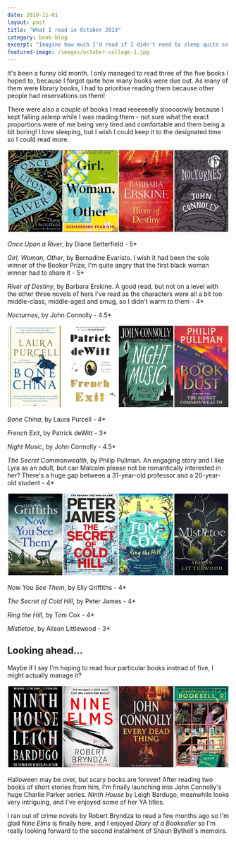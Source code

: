 ```yaml
---
date: 2019-11-01
layout: post
title: "What I read in October 2019"
category: book-blog
excerpt: "Imagine how much I'd read if I didn't need to sleep quite so much."
featured-image: /images/october-collage-1.jpg
---
```


It's been a funny old month. I only managed to read three of the five books I hoped to, because I forgot quite how many books were due out. As many of them were library books, I had to prioritise reading them because other people had reservations on them!

There were also a couple of books I read reeeeeally slooooowly because I kept falling asleep while I was reading them - not sure what the exact proportions were of me being very tired and comfortable and them being a bit boring! I love sleeping, but I wish I could keep it to the designated time so I could read more.

![Once Upon a River, Girl, Woman, Other, River of Destiny, Nocturnes](/images/october-collage-1.jpg)

<cite>Once Upon a River</cite>, by Diane Setterfield - 5*

<cite>Girl, Woman, Other</cite>, by Bernadine Evaristo. I wish it had been the sole winner of the Booker Prize, I'm quite angry that the first black woman winner had to share it - 5*

<cite>River of Destiny</cite>, by Barbara Erskine. A good read, but not on a level with the other three novels of hers I've read as the characters were all a bit too middle-class, middle-aged and smug, so I didn't warm to them - 4*

<cite>Nocturnes</cite>, by John Connolly - 4.5*

![Bone China, French Exit, Night Music, The Secret Commonwealth](/images/october-collage-2.jpg)

<cite>Bone China</cite>, by Laura Purcell - 4*

<cite>French Exit</cite>, by Patrick deWitt - 3*

<cite>Night Music</cite>, by John Connolly - 4.5*

<cite>The Secret Commonwealth</cite>, by Philip Pullman. An engaging story and I like Lyra as an adult, but can Malcolm please not be romantically interested in her? There's a huge gap between a 31-year-old professor and a 20-year-old student - 4*

![Now You See Them, The Secret of Cold Hill, Ring the Hill, Mistletoe](/images/october-collage-3.jpg)

<cite>Now You See Them</cite>, by Elly Griffiths - 4*

<cite>The Secret of Cold Hill</cite>, by Peter James - 4*

<cite>Ring the Hill</cite>, by Tom Cox - 4*

<cite>Mistletoe</cite>, by Alison Littlewood - 3*

## Looking ahead...

Maybe if I say I'm hoping to read four particular books instead of five, I might actually manage it?

![Ninth House, Nine Elms, Every Dead Thing, Confessions of a Bookseller](/images/october-collage-4.jpg)

Halloween may be over, but scary books are forever! After reading two books of short stories from him, I'm finally launching into John Connolly's huge Charlie Parker series. <cite>Ninth House</cite> by Leigh Bardugo, meanwhile looks very intriguing, and I've enjoyed some of her YA titles.

I ran out of crime novels by Robert Bryndza to read a few months ago so I'm glad <cite>Nine Elms</cite> is finally here, and I enjoyed <cite>Diary of a Bookseller</cite> so I'm really looking forward to the second instalment of Shaun Bythell's memoirs.

